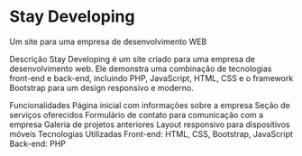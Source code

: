 # Stay Developing
Um site para uma empresa de desenvolvimento WEB


Descrição
Stay Developing é um site criado para uma empresa de desenvolvimento web. Ele demonstra uma combinação de tecnologias front-end e back-end, incluindo PHP, JavaScript, HTML, CSS e o framework Bootstrap para um design responsivo e moderno.

Funcionalidades
Página inicial com informações sobre a empresa
Seção de serviços oferecidos
Formulário de contato para comunicação com a empresa
Galeria de projetos anteriores
Layout responsivo para dispositivos móveis
Tecnologias Utilizadas
Front-end: HTML, CSS, Bootstrap, JavaScript
Back-end: PHP
